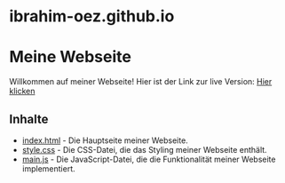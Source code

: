 # ibrahim-oez.github.io

# Meine Webseite

Willkommen auf meiner Webseite! Hier ist der Link zur live Version: [Hier klicken](https://ibrahimozdogan.github.io/meine-webseite)

## Inhalte

- [index.html](index.html) - Die Hauptseite meiner Webseite.
- [style.css](style.css) - Die CSS-Datei, die das Styling meiner Webseite enthält.
- [main.js](main.js) - Die JavaScript-Datei, die die Funktionalität meiner Webseite implementiert.
